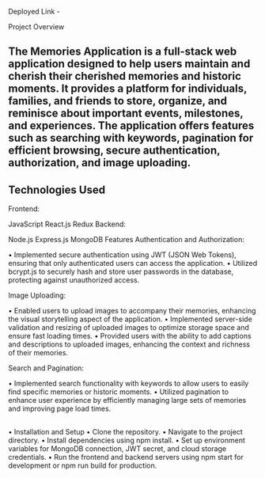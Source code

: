 
Deployed Link - 

Project Overview
## The Memories Application is a full-stack web application designed to help users maintain and cherish their cherished memories and historic moments. It provides a platform for individuals, families, and friends to store, organize, and reminisce about important events, milestones, and experiences. The application offers features such as searching with keywords, pagination for efficient browsing, secure authentication, authorization, and image uploading.

## Technologies Used

Frontend:

JavaScript
React.js
Redux
Backend:

Node.js
Express.js
MongoDB
Features
Authentication and Authorization:

• Implemented secure authentication using JWT (JSON Web Tokens), ensuring that only authenticated users can access the application.
• Utilized bcrypt.js to securely hash and store user passwords in the database, protecting against unauthorized access.

Image Uploading:

•   Enabled users to upload images to accompany their memories, enhancing the visual storytelling aspect of the application.
•  Implemented server-side validation and resizing of uploaded images to optimize storage space and ensure fast loading times.
• Provided users with the ability to add captions and descriptions to uploaded images, enhancing the context and richness of their memories.

Search and Pagination:

• Implemented search functionality with keywords to allow users to easily find specific memories or historic moments.
• Utilized pagination to enhance user experience by efficiently managing large sets of memories and improving page load times.

## 
• Installation and Setup
• Clone the repository.
• Navigate to the project directory.
• Install dependencies using npm install.
• Set up environment variables for MongoDB connection, JWT secret, and cloud storage credentials.
• Run the frontend and backend servers using npm start for development or npm run build for production.

